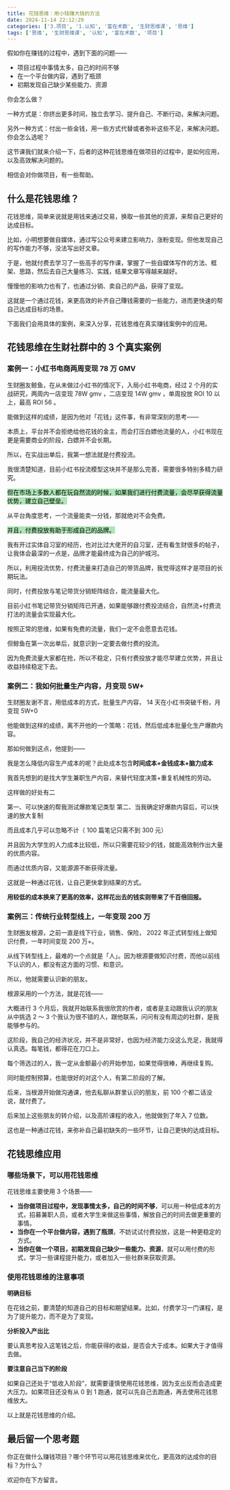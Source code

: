 ```yaml
---
title: 花钱思维：用小钱赚大钱的方法
date: 2024-11-14 22:12:29
categories: ['3.项目', '1.认知', '富在术数', '生财思维课', '思维']
tags: ['思维', '生财思维课', '认知', '富在术数', '项目']
---
```


假如你在赚钱的过程中，遇到下面的问题——

- 项目过程中事情太多，自己的时间不够
- 在一个平台做内容，遇到了瓶颈
- 初期发现自己缺少某些能力、资源

你会怎么做？

一种方式是：你挤出更多时间，独立去学习、提升自己、不断行动，来解决问题。

另外一种方式：付出一些金钱，用一些方式代替或者弥补这些不足，来解决问题。你会怎么选呢？

这节课我们就来介绍一下，后者的这种花钱思维在做项目的过程中，是如何应用，以及高效解决问题的。

相信会对你做项目，有一些帮助。
  
  
## 什么是花钱思维？

花钱思维，简单来说就是用钱来通过交易，换取一些其他的资源，来帮自己更好的达成目标。

比如，小明想要做自媒体，通过写公众号来建立影响力，涨粉变现。但他发现自己的写作能力不够，没法写出好文章。

于是，他就付费去学习了一些高手的写作课，掌握了一些自媒体写作的方法、框架、思路，然后去自己大量练习、实践，结果文章写得越来越好。

慢慢他的影响力也有了，也通过分销、卖自己的产品，获得了变现。

这就是一个通过花钱，来更高效的补齐自己賺钱需要的一些能力，进而更快速的帮自己达成目标的场景。

下面我们会用具体的案例，来深入分享，花钱思维在真实赚钱案例中的应用。
  
  
## 花钱思维在生财社群中的 3 个真实案例

  
  
### 案例一：小红书电商两周变现 78 万 GMV

生财圈友鲸鱼，在从未做过小红书的情况下，入局小红书电商，经过 2 个月的实战研究，两周内一店变现 78W gmv ，二店变现 14W gmv ，单周投放 ROI 10 以上，最高 ROI 56 。

能做到这样的成绩，是因为他对「花钱」这件事，有非常深刻的思考——

本质上，平台并不会拒绝给他花钱的金主，而会打压白嫖他流量的人，小红书现在更是需要商业的阶段，白嫖并不会长期。

所以，在实战出单后，我第一想法就是付费投流。

我很清楚知道，目前小红书投流模型这块并不是那么完善，需要很多特别多精力研究。

<mark style="background: #83d98fA6;">但在市场上多数人都在玩自然流的时候，如果我们进行付费流量，会尽早获得流量优势，建立自己壁垒。</mark>

从平台角度思考，一个流量能卖一分钱，那就绝对不会免费。

<mark style="background: #83d98fA6;">并且，付费投放有助于形成自己的品牌。</mark>

我有开过实体自习室的经历，也对比过大佬开的自习室，还有看生财很多的帖子，让我体会最深的一点是，品牌才能最终成为自己的护城河。

所以，利用投流优势，付费流量来打造自己的带货品牌，我觉得这样才是项目的长期玩法。

同时，付费投放与笔记带货分销矩阵结合，能流量最大化。

目前小红书笔记带货分销矩阵已开通，如果能够跟付费投流结合，自然流+付费流打法的流量会实现最大化。

按照正常的思维，如果有免费的流量，我们一定不会愿意去花钱。

但鲸鱼在第一次出单后，就意识到一定要去做付费的投流。

因为免费流量大家都在抢，所以不稳定，只有付费投放才能尽早建立优势，并且让收益持续稳定下去。
  
  
### 案例二：我如何批量生产内容，月变现 5W+

生财圈友谢不言，用低成本的方式，批量生产内容， 14 天在小红书突破千粉，月变现 5W+0

他能做到这样的成绩，离不开他的一个策略：花钱，然后低成本批量化生产爆款内容。

那如何做到这点，他提到——

我是怎么降低内容生产成本的呢？此处成本包含**时间成本+金钱成本+脑力成本**

我首先想到的是找大学生兼职生产内容，来替代轻度决策+重复机械性的劳动。

这样做的好处有二

第一、可以快速的帮我测试爆款笔记类型
第二、当我确定好爆款内容后，可以快速的放大复制

而且成本几乎可以忽略不计（ 100 篇笔记只需不到 300 元）

并且因为大学生的人力成本比较低，所以只需要花较少的钱，就能高效制作出大量的优质内容。

而通过优质内容，又能源源不断获得流量。

这就是一种通过花钱，让自己更快拿到结果的方式。

**用较低的成本换来了更高的效率，这样花出去的钱实则带来了千百倍回报。**
  
  
### 案例三：传统行业转型线上，一年变现 200 万

生财圈友根源，之前一直是线下行业，销售、保险， 2022 年正式转型线上做知识付费，一年时间变现 200 万+。

从线下转型线上，最难的一个点就是「人」。因为根源要做知识付费，而他以前线下认识的人，都没有这方面的习惯、和意识。

所以，他就需要认识新的朋友。

根源采用的一个方法，就是花钱——

大概进行 3 个月后，我就开始联系我很欣赏的作者，或者是主动跟我认识的朋友从中挑选 2 ～ 3 个我认为很不错的人，跟他联系，问问有没有周边的社群，是我能够参与的。

这阶段，我自己的经济状况，并不是非常好，也因为经济能力没这么充足，我就得认真选。每笔钱，都得花在刀口上。

每个筛选过的人，我一定从金额最小的开始参加，如果觉得很棒，再继续复购。

同时能控制预算，也能很好的对这个人，有第二阶段的了解。

后来，当根源开始做沟通课，他去私聊从群里认识的朋友，前 100 个都二话没说，就付费了。

后来加上这些朋友的转介绍，以及高阶课程的收入，他就做到了年入 7 位数。

这也是一种通过花钱，来弥补自己最初缺失的一些环节，让自己更快的达成目标。
  
  
## 花钱思维应用

  
  
### 哪些场景下，可以用花钱思维

花钱思维主要使用 3 个场景——

- **当你做项目过程中，发现事情太多，自己的时间不够**，可以用一种低成本的方式，招募兼职人员，或者大学生来做这些事情，解放自己的时间去做更重要的事情。
- **当你在一个平台做内容，遇到了瓶颈**，不妨试试付费投放，这是一种更稳定的方式。
- **当你在做一个项目，初期发现自己缺少一些能力、资源**，就可以用付费的形式，学习一些课程提升能力，或者加入一些社群来获取资源。
  
  
### 使用花钱思维的注意事项

**明确目标**

在花钱之前，要清楚的知道自己的目标和期望结果。比如，付费学习一门课程，是为了提升能力，而不是为了变现。

**分析投入产出比**

要认真思考投入这笔钱之后，你能获得的收益，是否会大于成本。如果大于才值得去做。

**要注意自己当下的阶段**

如果自己还处于“低收入阶段”，就需要谨慎使用花钱思维，因为支出反而会造成更大压力。如果项目还没有从 0 到 1 跑通，就可以先自己去跑通，再去使用花钱思维放大。

以上就是花钱思维的介绍。
  
  
## 最后留一个思考题

你正在做什么赚钱项目？哪个环节可以用花钱思维来优化，更高效的达成你的目标？为什么？

欢迎你在下方留言。






















